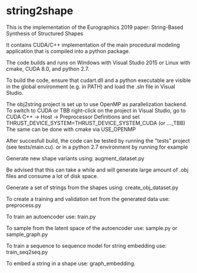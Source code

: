 # string2shape
This is the implementation of the Eurographics 2019 paper: String-Based Synthesis of Structured Shapes

It contains CUDA/C++ implementation of the main procedural modeling application that is compiled into a python package.

The code builds and runs on Windows with Visual Studio 2015 or Linux with cmake, CUDA 8.0, and python 2.7.

To build the code, ensure that cudart.dll and a python executable are visible in the global environment (e.g. in PATH) and load the .sln file in Visual Studio.

The obj2string project is set up to use OpenMP as parallelization backend.
To switch to CUDA or TBB right-click on the project in Visual Studio, go to CUDA C++ -> Host -> Preprocessor Definitions and set THRUST_DEVICE_SYSTEM=THRUST_DEVICE_SYSTEM_CUDA (or ..._TBB)
The same can be done with cmake via USE_OPENMP

After succesfull build, the code can be tested by running the "tests" project (see tests/main.cu). or in a python 2.7 environment by running for example

Generate new shape variants using: augment_dataset.py

Be advised that this can take a while and will generate large amount of .obj files and consume a lot of disk space.

Generate a set of strings from the shapes using: create_obj_dataset.py

To create a training and validation set from the generated data use: preprocess.py

To train an autoencoder use: train.py

To sample from the latent space of the autoencoder use: sample.py or sample_graph.py

To train a sequence to sequence model for string embedding use: train_seq2seq.py

To embed a string in a shape use: graph_embedding.

